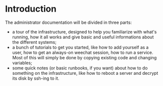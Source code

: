 # Introduction

The administrator documentation will be divided in three parts:

* a tour of the infrastructure, designed to help you familiarize with what's
  running, how it all works and give basic and useful informations about the
  different systems;
* a bunch of tutorials to get you started, like how to add yourself as a user,
  how to get an always-on weechat session, how to run a service. Most of this
  will simply be done by copying existing code and changing variables;
* some quick notes (or basic runbooks, if you want) about how to do something
  on the infrastructure, like how to reboot a server and decrypt its disk by
  ssh-ing to it.
